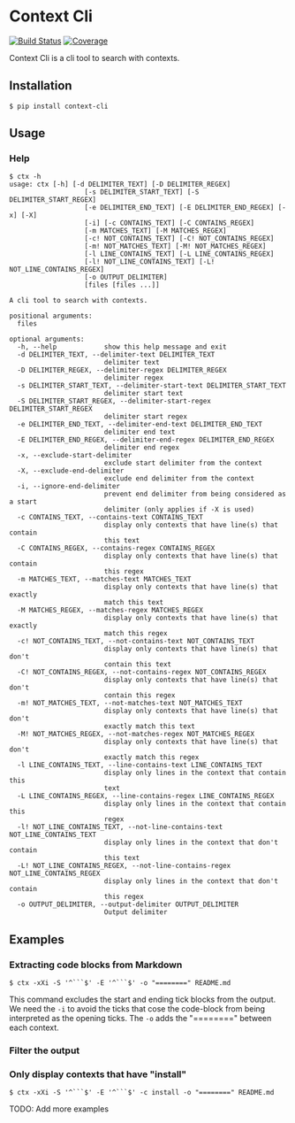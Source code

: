 # Context Cli

[![Build Status](https://travis-ci.org/nicolasmesa/context-cli.svg?branch=master)](https://travis-ci.org/nicolasmesa/context-cli)
[![Coverage](https://coveralls.io/repos/github/nicolasmesa/context-cli/badge.svg?branch=development)](https://coveralls.io/github/nicolasmesa/context-cli?branch=development)

Context Cli is a cli tool to search with contexts.


## Installation

```
$ pip install context-cli
```

## Usage

### Help

```
$ ctx -h
usage: ctx [-h] [-d DELIMITER_TEXT] [-D DELIMITER_REGEX]
                   [-s DELIMITER_START_TEXT] [-S DELIMITER_START_REGEX]
                   [-e DELIMITER_END_TEXT] [-E DELIMITER_END_REGEX] [-x] [-X]
                   [-i] [-c CONTAINS_TEXT] [-C CONTAINS_REGEX]
                   [-m MATCHES_TEXT] [-M MATCHES_REGEX]
                   [-c! NOT_CONTAINS_TEXT] [-C! NOT_CONTAINS_REGEX]
                   [-m! NOT_MATCHES_TEXT] [-M! NOT_MATCHES_REGEX]
                   [-l LINE_CONTAINS_TEXT] [-L LINE_CONTAINS_REGEX]
                   [-l! NOT_LINE_CONTAINS_TEXT] [-L! NOT_LINE_CONTAINS_REGEX]
                   [-o OUTPUT_DELIMITER]
                   [files [files ...]]

A cli tool to search with contexts.

positional arguments:
  files

optional arguments:
  -h, --help            show this help message and exit
  -d DELIMITER_TEXT, --delimiter-text DELIMITER_TEXT
                        delimiter text
  -D DELIMITER_REGEX, --delimiter-regex DELIMITER_REGEX
                        delimiter regex
  -s DELIMITER_START_TEXT, --delimiter-start-text DELIMITER_START_TEXT
                        delimiter start text
  -S DELIMITER_START_REGEX, --delimiter-start-regex DELIMITER_START_REGEX
                        delimiter start regex
  -e DELIMITER_END_TEXT, --delimiter-end-text DELIMITER_END_TEXT
                        delimiter end text
  -E DELIMITER_END_REGEX, --delimiter-end-regex DELIMITER_END_REGEX
                        delimiter end regex
  -x, --exclude-start-delimiter
                        exclude start delimiter from the context
  -X, --exclude-end-delimiter
                        exclude end delimiter from the context
  -i, --ignore-end-delimiter
                        prevent end delimiter from being considered as a start
                        delimiter (only applies if -X is used)
  -c CONTAINS_TEXT, --contains-text CONTAINS_TEXT
                        display only contexts that have line(s) that contain
                        this text
  -C CONTAINS_REGEX, --contains-regex CONTAINS_REGEX
                        display only contexts that have line(s) that contain
                        this regex
  -m MATCHES_TEXT, --matches-text MATCHES_TEXT
                        display only contexts that have line(s) that exactly
                        match this text
  -M MATCHES_REGEX, --matches-regex MATCHES_REGEX
                        display only contexts that have line(s) that exactly
                        match this regex
  -c! NOT_CONTAINS_TEXT, --not-contains-text NOT_CONTAINS_TEXT
                        display only contexts that have line(s) that don't
                        contain this text
  -C! NOT_CONTAINS_REGEX, --not-contains-regex NOT_CONTAINS_REGEX
                        display only contexts that have line(s) that don't
                        contain this regex
  -m! NOT_MATCHES_TEXT, --not-matches-text NOT_MATCHES_TEXT
                        display only contexts that have line(s) that don't
                        exactly match this text
  -M! NOT_MATCHES_REGEX, --not-matches-regex NOT_MATCHES_REGEX
                        display only contexts that have line(s) that don't
                        exactly match this regex
  -l LINE_CONTAINS_TEXT, --line-contains-text LINE_CONTAINS_TEXT
                        display only lines in the context that contain this
                        text
  -L LINE_CONTAINS_REGEX, --line-contains-regex LINE_CONTAINS_REGEX
                        display only lines in the context that contain this
                        regex
  -l! NOT_LINE_CONTAINS_TEXT, --not-line-contains-text NOT_LINE_CONTAINS_TEXT
                        display only lines in the context that don't contain
                        this text
  -L! NOT_LINE_CONTAINS_REGEX, --not-line-contains-regex NOT_LINE_CONTAINS_REGEX
                        display only lines in the context that don't contain
                        this regex
  -o OUTPUT_DELIMITER, --output-delimiter OUTPUT_DELIMITER
                        Output delimiter
```

## Examples

### Extracting code blocks from Markdown

```
$ ctx -xXi -S '^```$' -E '^```$' -o "========" README.md
```

This command excludes the start and ending tick blocks from the output. We need the `-i` to avoid the ticks that cose the code-block from being interpreted as the opening ticks.
The `-o` adds the "========" between each context.

### Filter the output

### Only display contexts that have "install"

```
$ ctx -xXi -S '^```$' -E '^```$' -c install -o "========" README.md
```


TODO: Add more examples
